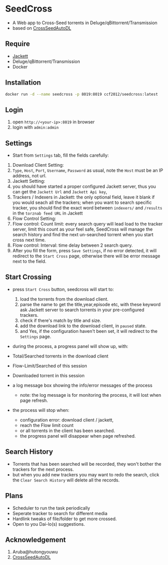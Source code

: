 # SeedCross
* A Web app to Cross-Seed torrents in Deluge/qBittorrent/Transmission
* based on [CrossSeedAutoDL](https://github.com/BC44/Cross-Seed-AutoDL)

## Require
* [Jackett](https://github.com/Jackett/Jackett) 
* Deluge/qBittorrent/Transmission
* Docker
  
## Installation
```sh
docker run -d --name seedcross -p 8019:8019 ccf2012/seedcross:latest
```

## Login
1. open `http://<your-ip>:8019` in browser
2. login with `admin:admin`

## Settings
* Start from `Settings` tab, fill the fields carefully:
1. Download Client Setting: 
  1. `Type`, `Host`, `Port`, `Username`, `Password` as usual, note the `Host` must be an IP address, not url.
2. Jackett Setting: 
  2. you should have started a proper configured Jackett server, thus you can get the  `Jackett Url` and `Jackett Api key`, 
  3. Trackers / Indexers in Jackett: the only optional field, leave it blank if you would seach all the trackers; when you want to search specific tracker, you should find the exact word between `indexers/` and `/results` in the `torznab feed URL` in Jackett
3. Flow Control Setting: 
  4. Flow control: Count limit: every search query will lead load to the tracker server, limit this count as your feel safe, SeedCross will manage the search history and find the next un-searched torrent when you start cross next time.
  5. Flow control: Interval: time delay between 2 search query.
4. After you fill the form, press `Save Settings`, if no error detected, it will redirect to the `Start Cross` page, otherwise there will be error message next to the field.

## Start Crossing
* press `Start Cross` button, seedcross will start to:
    1. load the torrents from the download client.
    2. parse the name to get the title,year,episode etc, with these keyword ask Jackett server to search torrents in your pre-configured trackers.
    3. check if there's match by title and size.
    4. add the download link to the download client, in `paused` state.
    5. and Yes, if the configuration haven't been set, it will redirect to the `Settings` page. 

*  during the process, a progress panel will show up, with:
  * Total/Searched torrents in the download client
  * Flow-Limit/Searched of this session
  * Downloaded torrent in this session 
  * a log message box showing the info/error messages of the process
    * note: the log message is for monitoring the process, it will lost when page refresh.

* the process will stop when:
  * configuration error: download client / jackett,
  * reach the Flow limit count
  * or all torrents in the client has been searched.
  * the progress panel will disappear when page refreshed.

 
## Search History
* Torrents that has been searched will be recorded, they won't bother the trackers for the next process.
* but when you add new trackers you may want to redo the search, click the `Clear Search History` will delete all the records.

## Plans
* Scheduler to run the task periodically
* Seperate tracker to search for different media
* Hardlink tweaks of file/folder to get more crossed.
* Open to you Dai-lo(s) suggestions.


## Acknowledgement
1. Aruba@hutongyouwu 
2. [CrossSeedAutoDL](https://github.com/BC44/Cross-Seed-AutoDL)

